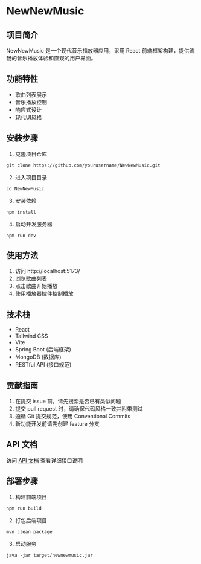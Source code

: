 # NewNewMusic

## 项目简介
NewNewMusic 是一个现代音乐播放器应用，采用 React 前端框架构建，提供流畅的音乐播放体验和直观的用户界面。

## 功能特性
- 歌曲列表展示
- 音乐播放控制
- 响应式设计
- 现代UI风格

## 安装步骤
1. 克隆项目仓库
```
git clone https://github.com/yourusername/NewNewMusic.git
```
2. 进入项目目录
```
cd NewNewMusic
```
3. 安装依赖
```
npm install
```
4. 启动开发服务器
```
npm run dev
```

## 使用方法
1. 访问 http://localhost:5173/
2. 浏览歌曲列表
3. 点击歌曲开始播放
4. 使用播放器控件控制播放

## 技术栈
- React
- Tailwind CSS
- Vite
- Spring Boot (后端框架)
- MongoDB (数据库)
- RESTful API (接口规范)

## 贡献指南
1. 在提交 issue 前，请先搜索是否已有类似问题
2. 提交 pull request 时，请确保代码风格一致并附带测试
3. 遵循 Git 提交规范，使用 Conventional Commits
4. 新功能开发前请先创建 feature 分支

## API 文档
访问 [API 文档](http://localhost:8080/swagger-ui.html) 查看详细接口说明

## 部署步骤
1. 构建前端项目
```
npm run build
```
2. 打包后端项目
```
mvn clean package
```
3. 启动服务
```
java -jar target/newnewmusic.jar
```